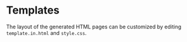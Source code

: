 # Templates

The layout of the generated HTML pages can be customized by editing `template.in.html` and `style.css`.